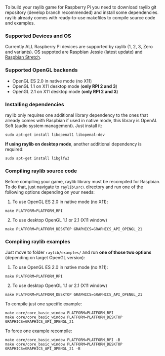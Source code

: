 To build your raylib game for Raspberry Pi you need to download raylib git repository (develop branch recommended) and install some dependencies. raylib already comes with ready-to-use makefiles to compile source code and examples.

### Supported Devices and OS

Currently ALL Raspberry Pi devices are supported by raylib (1, 2, 3, Zero and variants). OS suppoted are Raspbian Jessie (latest update) and [Raspbian Stretch](https://www.raspberrypi.org/downloads/raspbian/).

### Supported OpenGL backends

 - OpenGL ES 2.0 in native mode (no X11)
 - OpenGL 1.1 on X11 desktop mode (**only RPI 2 and 3**)
 - OpenGL 2.1 on X11 desktop mode (**only RPI 2 and 3**)

### Installing dependencies

raylib only requires one additional library dependency to the ones that already comes with Raspbian if used in native mode, this library is OpenAL Soft (audio system management). Just install it:

    sudo apt-get install libopenal1 libopenal-dev

**If using raylib on desktop mode**, another additional dependency is required:

    sudo apt-get install libglfw3

### Compiling raylib source code

Before compiling your game, raylib library must be recompiled for Raspbian. To do that, just navigate to `raylib\src\` directory and run one of the following options depending on your needs:

1. To use OpenGL ES 2.0 in native mode (no X11):
```
make PLATFORM=PLATFORM_RPI
```
2. To use desktop OpenGL 1.1 or 2.1 (X11 window)
```
make PLATFORM=PLATFORM_DESKTOP GRAPHICS=GRAPHICS_API_OPENGL_21
```

### Compiling raylib examples

Just move to folder `raylib/examples/` and run **one of those two options** (depending on target OpenGL version):

1. To use OpenGL ES 2.0 in native mode (no X11):
```
make PLATFORM=PLATFORM_RPI
```
2. To use desktop OpenGL 1.1 or 2.1 (X11 window)
```
make PLATFORM=PLATFORM_DESKTOP GRAPHICS=GRAPHICS_API_OPENGL_21
```

To compile just one specific example:

    make core/core_basic_window PLATFORM=PLATFORM_RPI
    make core/core_basic_window PLATFORM=PLATFORM_DESKTOP GRAPHICS=GRAPHICS_API_OPENGL_21

To force one example recompile:

    make core/core_basic_window PLATFORM=PLATFORM_RPI -B
    make core/core_basic_window PLATFORM=PLATFORM_DESKTOP GRAPHICS=GRAPHICS_API_OPENGL_21 -B

